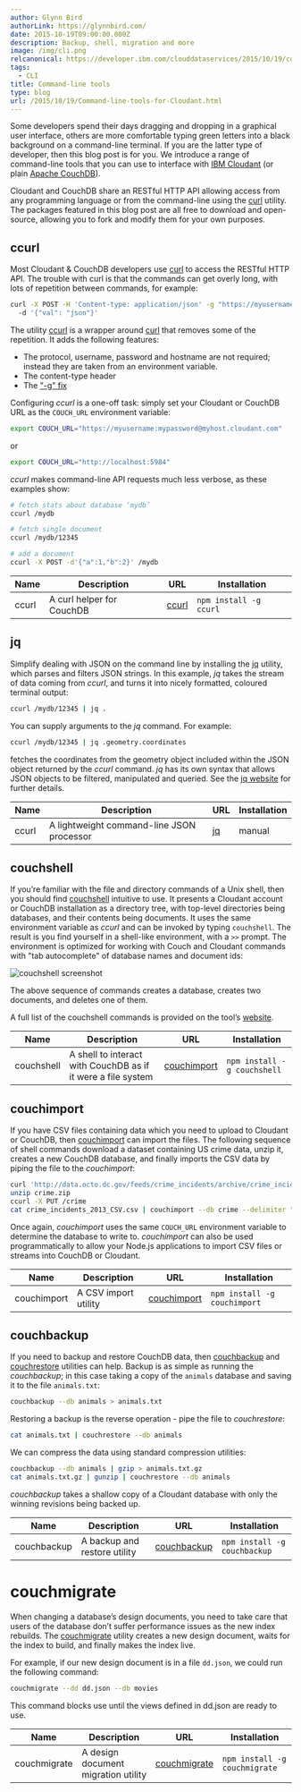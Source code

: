```yaml
---
author: Glynn Bird
authorLink: https://glynnbird.com/
date: 2015-10-19T09:00:00.000Z
description: Backup, shell, migration and more
image: /img/cli.png
relcanonical: https://developer.ibm.com/clouddataservices/2015/10/19/command-line-tools-for-cloudant-and-couchdb/
tags:
  - CLI
title: Command-line tools
type: blog
url: /2015/10/19/Command-line-tools-for-Cloudant.html
---
```



Some developers spend their days dragging and dropping in a graphical user interface, others are more comfortable typing green letters into a black background on a command-line terminal. If you are the latter type of developer, then this blog post is for you. We introduce a range of command-line tools that you can use to interface with [IBM Cloudant](https://cloudant.com/) (or plain [Apache CouchDB](http://couchdb.apache.org/)).

Cloudant and CouchDB share an RESTful HTTP API allowing access from any programming language or from the command-line using the [curl](http://curl.haxx.se/) utility. The packages featured in this blog post are all free to download and open-source, allowing you to fork and modify them for your own purposes.

## ccurl

Most Cloudant & CouchDB developers use [curl](http://curl.haxx.se/) to access the RESTful HTTP API. The trouble with curl is that the commands can get overly long, with lots of repetition between commands, for example:

```sh
curl -X POST -H 'Content-type: application/json' -g "https://myusername:mypassword@myhost.cloudant.com/mydb"
  -d '{"val": "json"}'
```

The utility [ccurl](https://www.npmjs.com/package/ccurl) is a wrapper around [curl](http://curl.haxx.se/) that removes some of the repetition. It adds the following features:

* The protocol, username, password and hostname are not required; instead they are taken from an environment variable.
* The content-type header 
* The ["-g" fix](http://glynnbird.tumblr.com/post/61760654532/making-curl-play-nice-with-couchdb) 


Configuring *ccurl* is a one-off task: simply set your Cloudant or CouchDB URL as the `COUCH_URL` environment variable:

```sh
export COUCH_URL="https://myusername:mypassword@myhost.cloudant.com"
```

or

```sh
export COUCH_URL="http://localhost:5984"
```

*ccurl* makes command-line API requests much less verbose, as these examples show: 

```sh 
# fetch stats about database ‘mydb’
ccurl /mydb

# fetch single document
ccurl /mydb/12345

# add a document
ccurl -X POST -d'{"a":1,"b":2}' /mydb
```

| Name        | Description               | URL                                    | Installation                   |
| ----------- | ------------------------- | -------------------------------------- | ------------------------------ |
| ccurl       | A curl helper for CouchDB | [ccurl](https://www.npmjs.com/package/ccurl)    | `npm install -g ccurl`         |

## jq

Simplify dealing with JSON on the command line by installing the [jq](https://stedolan.github.io/jq/) utility, which parses and filters JSON strings. In this example, *jq* takes the stream of data coming from *ccurl*, and turns it into nicely formatted, coloured terminal output:

```sh
ccurl /mydb/12345 | jq .
```

You can supply arguments to the *jq* command. For example:

```sh
ccurl /mydb/12345 | jq .geometry.coordinates
```

fetches the coordinates from the geometry object included within the JSON object returned by the *ccurl* command. *jq* has its own syntax that allows JSON objects to be filtered, manipulated and queried. See the [jq website](https://stedolan.github.io/jq/) for further details.

| Name        | Description                                | URL                                    | Installation                   |
| ----------- | ------------------------------------------ | -------------------------------------- | ------------------------------ |
| ccurl       | A lightweight command-line JSON processor  | [jq](http://stedolan.github.io/jq/)         | manual                         |

## couchshell

If you’re familiar with the file and directory commands of a Unix shell, then you should find [couchshell](https://www.npmjs.com/package/couchshell) intuitive to use. It presents a Cloudant account or CouchDB installation as a directory tree, with top-level directories being databases, and their contents being documents. It uses the same environment variable as *ccurl* and can be invoked by typing `couchshell`. The result is you find yourself in a shell-like environment, with a `>>` prompt. The environment is optimized for working with Couch and Cloudant commands with "tab autocomplete" of database names and document ids:

![couchshell screenshot](/img/couchshell.png)

The above sequence of commands creates a database, creates two documents, and deletes one of them.

A full list of the couchshell commands is provided on the tool’s [website](https://www.npmjs.com/package/couchshell).

| Name        | Description                                                   | URL                                         | Installation                        |
| ----------- | ------------------------------------------------------------- | ------------------------------------------- | ----------------------------------- |
| couchshell  |  A shell to interact with CouchDB as if it were a file system | [couchimport](https://www.npmjs.com/package/couchshell)    | `npm install -g couchshell`         |

## couchimport

If you have CSV files containing data which you need to upload to Cloudant or CouchDB, then [couchimport](https://www.npmjs.com/package/couchimport) can import the files. The following sequence of shell commands download a dataset containing US crime data, unzip it, creates a new CouchDB database, and finally imports the CSV data by piping the file to the *couchimport*:

```sh
curl 'http://data.octo.dc.gov/feeds/crime_incidents/archive/crime_incidents_2013_CSV.zip' > crime.zip
unzip crime.zip
ccurl -X PUT /crime
cat crime_incidents_2013_CSV.csv | couchimport --db crime --delimiter ","
```

Once again, *couchimport* uses the same `COUCH_URL` environment variable to determine the database to write to. *couchimport* can also be used programmatically to allow your Node.js applications to import CSV files or streams into CouchDB or Cloudant.

| Name        | Description               | URL                                       | Installation                   |
| ----------- | ------------------------- | ----------------------------------------- | ------------------------------ |
| couchimport | A CSV import utility      | [couchimport](https://www.npmjs.com/package/couchimport) | `npm install -g couchimport`   |

## couchbackup

If you need to backup and restore CouchDB data, then [couchbackup](https://www.npmjs.com/package/@cloudant/couchbackup) and [couchrestore](https://www.npmjs.com/package/@cloudant/couchbackup) utilities can help. Backup is as simple as running the *couchbackup*; in this case taking a copy of the `animals` database and saving it to the file `animals.txt`:

```sh
couchbackup --db animals > animals.txt
```

Restoring a backup is the reverse operation - pipe the file to *couchrestore*:

```sh
cat animals.txt | couchrestore --db animals
```

We can compress the data using standard compression utilities:

```sh
couchbackup --db animals | gzip > animals.txt.gz
cat animals.txt.gz | gunzip | couchrestore --db animals
```

*couchbackup* takes a shallow copy of a Cloudant database with only the winning revisions being backed up.

| Name        | Description                  | URL                                       | Installation                   |
| ----------- | ---------------------------- | ----------------------------------------- | ------------------------------ |
| couchbackup | A backup and restore utility | [couchbackup](https://www.npmjs.com/package/couchbackup) | `npm install -g couchbackup`   |

# couchmigrate

When changing a database’s design documents, you need to take care that users of the database don’t suffer performance issues as the new index rebuilds. The [couchmigrate](https://www.npmjs.com/package/couchmigrate) utility creates a new design document, waits for the index to build, and finally makes the index live.

For example, if our new design document is in a file `dd.json`, we could run the following command:

```sh
couchmigrate --dd dd.json --db movies
```

This command blocks use until the views defined in dd.json are ready to use.

| Name         | Description                         | URL                                        | Installation                    |
| ------------ | ----------------------------------- | ------------------------------------------ | ------------------------------- |
| couchmigrate | A design document migration utility | [couchmigrate](https://www.npmjs.com/package/couchmigrate) | `npm install -g couchmigrate`   |



